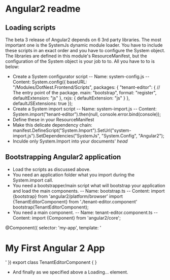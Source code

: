 # Angular2 readme



## Loading scripts

The beta 3 release of Angular2 depends on 6 3rd party libraries. The most important one is the SystemJs dynamic module loader.
You have to include these scripts in an exact order and you have to configure the System object.
The libraries are defined in this module's ResourceManifest, but the configuration of the System object is your job to to.
All you have to to is below:
- Create a System configurator script
-- Name: system-config.js
-- Content: 
System.config({
    baseURL: "/Modules/DotNest.Frontend/Scripts",
    packages: {
        "tenant-editor": {
            // The entry point of the package.
            main: "bootstrap",
            format: "register",
            defaultExtension: "js"
        },
        rxjs: {
            defaultExtension: "js"
        }
    },
    defaultJSExtensions: true
});
- Create a System import script
-- Name: system-import.js
-- Content: 
System.import("tenant-editor").then(null, console.error.bind(console));
- Define these in your ResourceManifest
- Make this delicate dependency chain: manifest.DefineScript("System.Import").SetUrl("system-import.js").SetDependencies("SystemJs", "System.Config", "Angular2");
- Inculde only System.Import into your documents' _head_


## Bootstrapping Angular2 application

- Load the scripts as discussed above.
- You need an application folder what you import during the System.import call.
- You need a bootstrapper/main script what will bootstrap your application and load the main components.
-- Name: bootstrap.ts
-- Content:
import {bootstrap}    from 'angular2/platform/browser'
import {TenantEditorComponent} from './tenant-editor.component'
bootstrap(TenantEditorComponent);
- You need a main component.
-- Name: tenant-editor.component.ts
-- Content:
import {Component} from 'angular2/core';

@Component({
    selector: 'my-app',
    template: '<h1>My First Angular 2 App</h1>'
})
export class TenantEditorComponent { }
- And finally as we specified above a <my-app>Loading...</my-app> element.